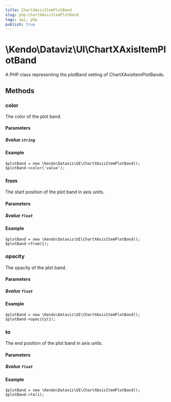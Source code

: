 ```yaml
---
title: ChartXAxisItemPlotBand
slug: php-ChartXAxisItemPlotBand
tags: api, php
publish: true
---
```


# \Kendo\Dataviz\UI\ChartXAxisItemPlotBand

A PHP class representing the plotBand setting of ChartXAxisItemPlotBands.


## Methods

### color
The color of the plot band.
#### Parameters

##### $value `string`



#### Example 
    $plotBand = new \Kendo\Dataviz\UI\ChartXAxisItemPlotBand();
    $plotBand->color('value');

### from
The start position of the plot band in axis units.
#### Parameters

##### $value `float`



#### Example 
    $plotBand = new \Kendo\Dataviz\UI\ChartXAxisItemPlotBand();
    $plotBand->from(1);

### opacity
The opacity of the plot band.
#### Parameters

##### $value `float`



#### Example 
    $plotBand = new \Kendo\Dataviz\UI\ChartXAxisItemPlotBand();
    $plotBand->opacity(1);

### to
The end position of the plot band in axis units.
#### Parameters

##### $value `float`



#### Example 
    $plotBand = new \Kendo\Dataviz\UI\ChartXAxisItemPlotBand();
    $plotBand->to(1);

